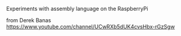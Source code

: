 Experiments with assembly language on the RaspberryPi

from Derek Banas
https://www.youtube.com/channel/UCwRXb5dUK4cvsHbx-rGzSgw
